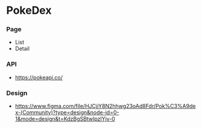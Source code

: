 # PokeDex

### Page
- List
- Detail

### API
- https://pokeapi.co/

### Design
- https://www.figma.com/file/HJCjjY8N2hhwg23oAd8Fdr/Pok%C3%A9dex-(Community)?type=design&node-id=0-1&mode=design&t=KdzBgSBtwIpzlYjv-0